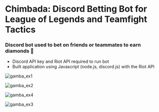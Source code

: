 # Chimbada: Discord Betting Bot for League of Legends and Teamfight Tactics

### Discord bot used to bet on friends or teammates to earn diamonds 💎

- Discord API key and Riot API required to run bot
- Built application using Javascript (node.js, discord.js) with the Riot API


![gamba_ex1](https://github.com/user-attachments/assets/17405473-990c-4b4a-aa0e-a1094fa1b8a5)

![gamba_ex2](https://github.com/user-attachments/assets/16c7c73a-6c5e-45b8-b4af-a3467ead995b)

![gamba_ex4](https://github.com/user-attachments/assets/92517b2c-c2df-4207-a73e-33685effbf9b)

![gamba_ex3](https://github.com/user-attachments/assets/bfcc04a4-c446-4db5-9afd-2b18379a5ba5)
